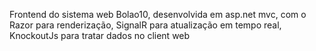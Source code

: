 Frontend do sistema web Bolao10, desenvolvida em asp.net mvc, com o Razor para renderização, SignalR para atualização em tempo real, KnockoutJs  para tratar dados no client web
